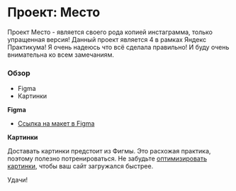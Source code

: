 # Проект: Место

Проект Место - является своего рода копией инстаграмма, только упращенная версия! Данный проект является 4 в рамках Яндекс Практикума! Я очень надеюсь что всё сделала правильно! И буду очень внимательна ко всем замечаниям.


### Обзор

* Figma
* Картинки

**Figma**

* [Ссылка на макет в Figma](https://www.figma.com/file/2cn9N9jSkmxD84oJik7xL7/JavaScript.-Sprint-4?node-id=0%3A1)

**Картинки**

Доставать картинки предстоит из Фигмы. Это расхожая практика, поэтому полезно потренироваться.
Не забудьте [оптимизировать картинки](https://tinypng.com/), чтобы ваш сайт загружался быстрее.

Удачи!
